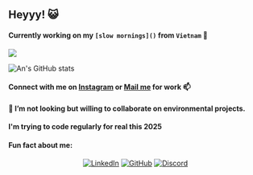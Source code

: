 ## Heyyy! :smiley_cat:

#### Currently working on my ` [slow mornings]() ` from `Vietnam` :city_sunset:

![](https://komarev.com/ghpvc/?username=tnngoan&color=yellow) 

![An's GitHub stats](https://github-readme-stats.vercel.app/api?username=tnngoan&count_private=true&theme=react) 

#### Connect with me on [Instagram](https://www.instagram.com/nhu.ngo.an) or [Mail me](mailto:ngoan.n.tr@gmail.com) for work 📫 
#### 👯 I’m not looking but willing to collaborate on environmental projects.
#### I'm trying to code regularly for real this 2025
#### Fun fact about me:

<p align="center">
	<a href="https://www.linkedin.com/in/tnngoan/"><img src="https://img.icons8.com/bubbles/50/000000/linkedin.png" alt="LinkedIn"/></a>
	<a href="https://github.com/tnngoan"><img src="https://img.icons8.com/bubbles/50/000000/github.png" alt="GitHub"/></a>
	<a href="https://discord.com/users/ananananan#4847"><img src="https://img.icons8.com/bubbles/50/000000/discord.png" alt="Discord"/></a>
</p>
